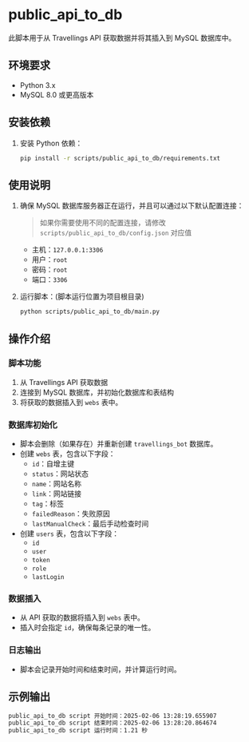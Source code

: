 # public_api_to_db

此脚本用于从 Travellings API 获取数据并将其插入到 MySQL 数据库中。

## 环境要求

- Python 3.x
- MySQL 8.0 或更高版本

## 安装依赖

1. 安装 Python 依赖：
    ```sh
    pip install -r scripts/public_api_to_db/requirements.txt
    ```

## 使用说明

1. 确保 MySQL 数据库服务器正在运行，并且可以通过以下默认配置连接：
    > 如果你需要使用不同的配置连接，请修改 `scripts/public_api_to_db/config.json` 对应值
    - 主机：`127.0.0.1:3306`
    - 用户：`root`
    - 密码：`root`
    - 端口：`3306`

2. 运行脚本：(脚本运行位置为项目根目录)
    ```sh
    python scripts/public_api_to_db/main.py
    ```

## 操作介绍

### 脚本功能

1. 从 Travellings API 获取数据
2. 连接到 MySQL 数据库，并初始化数据库和表结构
3. 将获取的数据插入到 `webs` 表中。

### 数据库初始化

- 脚本会删除（如果存在）并重新创建 `travellings_bot` 数据库。
- 创建 `webs` 表，包含以下字段：
  - `id`：自增主键
  - `status`：网站状态
  - `name`：网站名称
  - `link`：网站链接
  - `tag`：标签
  - `failedReason`：失败原因
  - `lastManualCheck`：最后手动检查时间
- 创建 `users` 表，包含以下字段：
  - `id`
  - `user`
  - `token`
  - `role`
  - `lastLogin`

### 数据插入

- 从 API 获取的数据将插入到 `webs` 表中。
- 插入时会指定 `id`，确保每条记录的唯一性。

### 日志输出

- 脚本会记录开始时间和结束时间，并计算运行时间。

## 示例输出

```sh
public_api_to_db script 开始时间：2025-02-06 13:28:19.655907
public_api_to_db script 结束时间：2025-02-06 13:28:20.864674
public_api_to_db script 运行时间：1.21 秒
```
